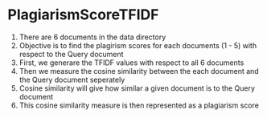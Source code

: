 # PlagiarismScoreTFIDF

1. There are 6 documents in the data directory
2. Objective is to find the plagirism scores for each documents (1 - 5) with respect to the Query document
3. First, we generare the TFIDF values with respect to all 6 documents
4. Then we measure the cosine similarity between the each document and the Query document seperately
5. Cosine similarity will give how similar a given document is to the Query document
6. This cosine similarity measure is then represented as a plagiarism score

